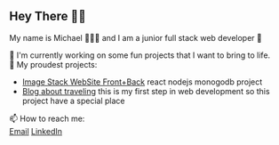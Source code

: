 ## Hey There 👋🏻
My name is Michael 🧑🏼‍💻 and I am a junior full stack web developer 🚀

🔭 I'm currently working on some fun projects that I want to bring to life.  
🏅 My proudest projects:

 - [Image Stack WebSite Front+Back](https://github.com/Michael-Ivlev/react-around-api-full) react nodejs monogodb project
 - [Blog about traveling](https://github.com/Michael-Ivlev/web_project_3) this is my first step in web development so this project have a special place

📫 How to reach me:  
[Email](ivlevMic@gmail.com)
[LinkedIn](https://www.linkedin.com/in/michael-ivlev)
